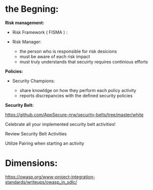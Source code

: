 
# the Begning:

**Risk management:**

  - Risk Framework ( FISMA ) :


  - Risk Manager:
    - the person who is responsible for risk desicions
    - must be aware of each risk impact
    - must truly understands that secuirty requires continious efforts
  

**Policies:**

  - Security Champions:
    
    - share knowldge on how they perform each policy activity
    - reports discrepancies with the defined security policies 

**Security Belt:**

  https://github.com/AppSecure-nrw/security-belts/tree/master/white
  
  Celebrate all your implemented security belt activities!

  Review Security Belt Activities
  
  Utilize Pairing when starting an activity
  
  
  # Dimensions:
  
  https://owasp.org/www-project-integration-standards/writeups/owasp_in_sdlc/
